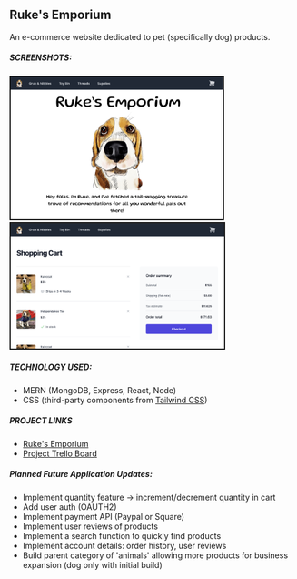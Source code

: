 ## Ruke's Emporium

An e-commerce website dedicated to pet (specifically dog) products. 


##### SCREENSHOTS:
<img src='./planning/assets/imgs/home_page.png' height=250px border=2/>
<img src='./planning/assets/imgs/shopping_cart.png' height=220px border=2/>

##### TECHNOLOGY USED:</h4>

* MERN (MongoDB, Express, React, Node)
* CSS (third-party components from <a href ="https://tailwindcss.com/">Tailwind CSS</a>)

##### PROJECT LINKS

* <a href="rukes-emporium.netlify.com">Ruke's Emporium</a>
*  <a href="https://trello.com/b/srZW5XYY/p3-planning">Project Trello Board</a>



##### Planned Future Application Updates:

* Implement quantity feature -> increment/decrement quantity in cart
* Add user auth (OAUTH2)
* Implement payment API (Paypal or Square)
* Implement user reviews of products
* Implement a search function to quickly find products
* Implement account details: order history, user reviews
* Build parent category of 'animals' allowing more products for business expansion (dog only with initial build)